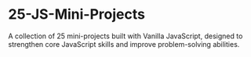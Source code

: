 # 25-JS-Mini-Projects
A collection of 25 mini-projects built with Vanilla JavaScript, designed to strengthen core JavaScript skills and improve problem-solving abilities.
